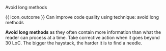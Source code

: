 <span id="title">Avoid long methods</span>

<span id="prereqs"></span>

<span id="outcomes">{{ icon_outcome }} Can improve code quality using technique: avoid long methods </span>

<div id="body">

**Avoid long methods** as they often contain more information than what the reader can process at a time. Take corrective action when it goes beyond 30 <tooltip content="Lines of Code">LoC</tooltip>. The bigger the haystack, the harder it is to find a needle.

</div>

<div id="extras">
</div>
